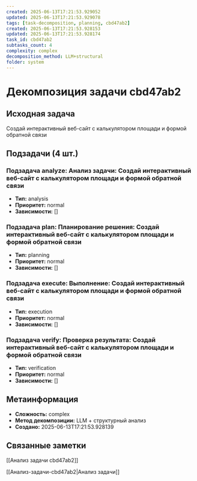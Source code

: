 ```yaml
---
created: 2025-06-13T17:21:53.929052
updated: 2025-06-13T17:21:53.929078
tags: [task-decomposition, planning, cbd47ab2]
created: 2025-06-13T17:21:53.928153
updated: 2025-06-13T17:21:53.928174
task_id: cbd47ab2
subtasks_count: 4
complexity: complex
decomposition_method: LLM+structural
folder: system
---
```


# Декомпозиция задачи cbd47ab2

## Исходная задача
Создай интерактивный веб-сайт с калькулятором площади и формой обратной связи

## Подзадачи (4 шт.)

### Подзадача analyze: Анализ задачи: Создай интерактивный веб-сайт с калькулятором площади и формой обратной связи
- **Тип:** analysis
- **Приоритет:** normal
- **Зависимости:** []

### Подзадача plan: Планирование решения: Создай интерактивный веб-сайт с калькулятором площади и формой обратной связи
- **Тип:** planning
- **Приоритет:** normal
- **Зависимости:** []

### Подзадача execute: Выполнение: Создай интерактивный веб-сайт с калькулятором площади и формой обратной связи
- **Тип:** execution
- **Приоритет:** normal
- **Зависимости:** []

### Подзадача verify: Проверка результата: Создай интерактивный веб-сайт с калькулятором площади и формой обратной связи
- **Тип:** verification
- **Приоритет:** normal
- **Зависимости:** []


## Метаинформация
- **Сложность:** complex
- **Метод декомпозиции:** LLM + структурный анализ
- **Создано:** 2025-06-13T17:21:53.928139

## Связанные заметки
[[Анализ задачи cbd47ab2]]

[[Анализ-задачи-cbd47ab2|Анализ задачи]]
